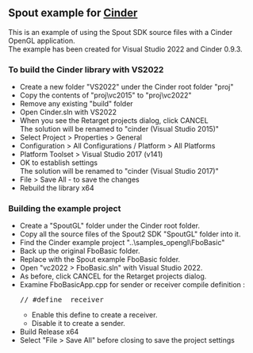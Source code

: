 ## Spout example for [Cinder](https://libcinder.org)

This is an example of using the Spout SDK source files with a Cinder OpenGL application.\
The example has been created for Visual Studio 2022 and Cinder 0.9.3.

### To build the Cinder library with VS2022

- Create a new folder "VS2022" under the Cinder root folder "proj"
- Copy the contents of "proj\vc2015" to "proj\vc2022"
- Remove any existing "build" folder
- Open Cinder.sln with VS2022
- When you see the Retarget projects dialog, click CANCEL\
The solution will be renamed to "cinder (Visual Studio 2015)"
- Select Project > Properties > General
- Configuration > All Configurations / Platform > All Platforms
- Platform Toolset > Visual Studio 2017 (v141)
- OK to establish settings\
The solution will be renamed to "cinder (Visual Studio 2017)"
- File > Save All - to save the changes
- Rebuild the library x64

### Building the example project

- Create a "SpoutGL" folder under the Cinder root folder.
- Copy all the source files of the Spout2 SDK "SpoutGL" folder into it.
- Find the Cinder example project "..\samples\_opengl\FboBasic"
- Back up the original FboBasic folder.
- Replace with the Spout example FboBasic folder.
- Open "vc2022 > FboBasic.sln" with Visual Studio 2022.
- As before, click CANCEL for the Retarget projects dialog.
- Examine FboBasicApp.cpp for sender or receiver compile definition :
  <pre>// #define _receiver</pre>
  - Enable this define to create a receiver.
  - Disable it to create a sender.
- Build Release x64
- Select "File > Save All" before closing to save the project settings



